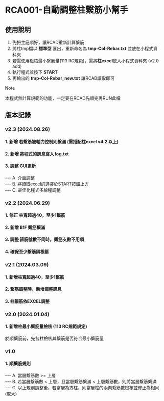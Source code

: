 # RCA001-自動調整柱繫筋小幫手

## 使用說明
1. 先把主筋順好，讓RCAD重新計算繫筋
2. 將柱tmp檔以 **標準型** 匯出，重新命名為 **tmp-Col-Rebar.txt** 並放在小程式資料夾
3. 若需使用檢核最小繫筋量(113 RC規範)，需將**柱excel**放入小程式資料夾 (v2.0 add)
4. 執行程式並按下 **START**
5. 再輸出的 **tmp-Col-Rebar_new.txt** 讓RCAD讀取即可

>[!note]
> 本程式無計算規範的功能，一定要在RCAD先順完再RUN此檔

## 版本記錄
### v2.3 (2024.08.26)
#### 1. 新增 若繫筋被軸力控制則繫滿 (需搭配柱excel v4.2 以上)
#### 2. 新增 將程式的訊息寫入 **log.txt**
#### 3. 調整 GUI更新
  --- A. 介面調整 \
  --- B. 將讀取excel的選擇於START按鈕上方 \
  --- C. 最佳化程式多線程調整


### v2.2 (2024.06.29)
#### 1. 修正 柱寬超過40，至少1繫筋
#### 2. 新增 B1F 繫筋繫滿
#### 3. 調整 箍筋號數不同時，繫筋支數不用順
#### 4. 確保至少繫筋隔根箍


### v2.1 (2024.03.09)
#### 1. 新增柱寬超過40，至少1繫筋
#### 2. 繫筋調整時，新增調整訊息
#### 3. 柱箍筋依EXCEL調整


### v2.0 (2024.01.04)
#### 1. 新增柱最小繫筋量檢核 (113 RC規範規定)
於順繫筋前，先各柱檢核其繫筋是否符合最小繫筋量

### v1.0
#### 1. 順繫筋規則
  --- A. 當層繫筋數 >= 上層\
  --- B. 若當層繫筋數 < 上層，且當層繫筋繫滿 < 上層繫筋數，則將當層繫筋繫滿\
  --- C. 以上規則調整後，若當層為方柱，則當層柱的兩向繫筋數檢核並修正為相同(取大)
